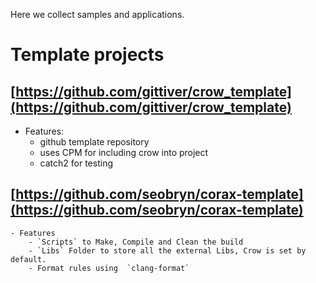 Here we collect samples and applications.

# Template projects 

## [https://github.com/gittiver/crow_template](https://github.com/gittiver/crow_template)
  - Features: 
    - github template repository
    - uses CPM for including crow into project
    - catch2 for testing

## [https://github.com/seobryn/corax-template](https://github.com/seobryn/corax-template)

	- Features
		- `Scripts` to Make, Compile and Clean the build
		- `Libs` Folder to store all the external Libs, Crow is set by default.
		- Format rules using  `clang-format`
